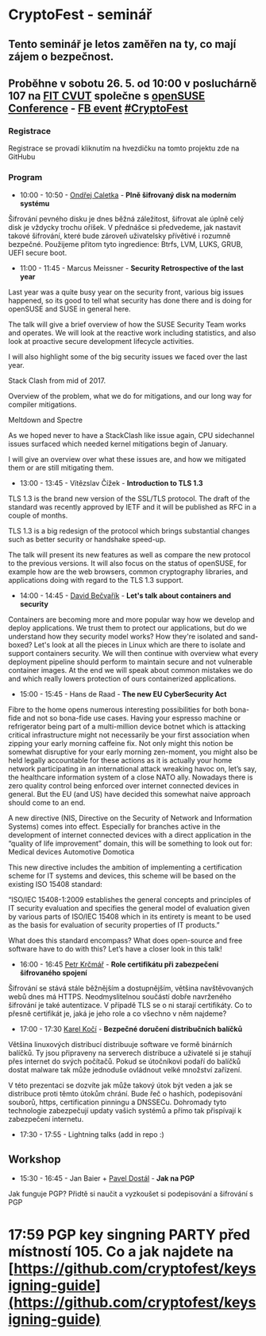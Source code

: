 # CryptoFest - seminář

## Tento seminář je letos zaměřen na ty, co mají zájem o bezpečnost.

## Proběhne v sobotu 26. 5. od 10:00 v posluchárně 107 na [FIT CVUT](https://www.fit.cvut.cz) společne s [openSUSE Conference](https://events.opensuse.org/conference/oSC18) - [FB event](https://www.facebook.com/events/245865962642839/) [#CryptoFest](https://twitter.com/search?f=tweets&vertical=default&q=%23CryptoFest&src=typd)

### Registrace 

Registrace se provadí kliknutím na hvezdičku na tomto projektu zde na GitHubu

### Program


* 10:00 - 10:50 - [Ondřej Caletka](https://twitter.com/oskar456) - **Plně šifrovaný disk na moderním systému**

 Šifrování pevného disku je dnes běžná záležitost, šifrovat ale úplně celý disk je vždycky trochu oříšek. V přednášce si předvedeme, jak nastavit takové šifrování, které bude zároveň uživatelsky přívětivé i rozumně bezpečné. Použijeme přitom tyto ingredience: Btrfs, LVM, LUKS, GRUB, UEFI secure boot.



* 11:00 - 11:45 - Marcus Meissner - **Security Retrospective of the last year** 

 Last year was a quite busy year on the security front, various big issues 
happened, so its good to tell what security has done there and is doing for 
openSUSE and SUSE in general here.
 
 The talk will give a brief overview of how the SUSE Security Team works 
and operates. We will look at the reactive work including statistics, 
and also look at proactive secure development lifecycle activities.

 I will also highlight some of the big security issues we faced over the 
last year.

 Stack Clash from mid of 2017.

 Overview of the problem, what we do for mitigations, and our long way 
for compiler mitigations.

 Meltdown and Spectre

 As we hoped never to have a StackClash like issue again, CPU sidechannel 
issues surfaced which needed kernel mitigations begin of January.

 I will give an overview over what these issues are, and how 
we mitigated them or are still mitigating them.

* 13:00 - 13:45 - Vítězslav Čížek - **Introduction to TLS 1.3**

 TLS 1.3 is the brand new version of the SSL/TLS protocol. 
The draft of the standard was recently approved by IETF and it will be published as RFC in a couple of months.

 TLS 1.3 is a big redesign of the protocol which brings substantial changes such as better security or handshake speed-up.

 The talk will present its new features as well as compare the new protocol to the previous versions. 
It will also focus on the status of openSUSE, for example how are the web browsers, common cryptography libraries, and applications doing with regard to the TLS 1.3 support.


 

* 14:00 - 14:45 - [David Bečvařík](https://twitter.com/dbecvarik) - **Let's talk about containers and security**

 Containers are becoming more and more popular way how we develop and deploy applications. We trust them to protect our applications, but do we understand how they security model works? How they're isolated and sand-boxed? Let's look at all the pieces in Linux which are there to isolate and support containers security. We will then continue with overview what every deployment pipeline should perform to maintain secure and  not vulnerable container images. At the end we will speak about common mistakes we do and which really lowers protection of ours containerized applications. 


* 15:00 - 15:45 - Hans de Raad  - **The new EU CyberSecurity Act**

 Fibre to the home opens numerous interesting possibilities for both bona-fide and not so bona-fide use cases. 
Having your espresso machine or refrigerator being part of a multi-million device botnet which is attacking critical infrastructure might not necessarily be your first association when zipping your early morning caffeine fix. 
Not only might this notion be somewhat disruptive for your early morning zen-moment, you might also be held legally accountable for these actions as it is actually your home network participating in an international attack wreaking havoc on, let’s say, the healthcare information system of a close NATO ally. 
Nowadays there is zero quality control being enforced over internet connected devices in general. But the EU (and US) have decided this somewhat naive approach should come to an end.

 A new directive (NIS, Directive on the Security of Network and Information Systems) comes into effect. Especially for branches active in the development of internet connected devices with a direct application in the “quality of life improvement” domain, this will be something to look out for: 
 Medical devices 
 Automotive 
 Domotica

 This new directive includes the ambition of implementing a certification scheme for IT systems and devices, this scheme will be based on the existing ISO 15408 standard:

 “ISO/IEC 15408-1:2009 establishes the general concepts and principles of IT security evaluation and specifies the general model of evaluation given by various parts of ISO/IEC 15408 which in its entirety is meant to be used as the basis for evaluation of security properties of IT products.”

 What does this standard encompass? What does open-source and free software have to do with this? Let’s have a closer look in this talk!

* 16:00 - 16:45 [Petr Krčmář](https://twitter.com/krcmar) - **Role certifikátu při zabezpečení šifrovaného spojení**

 Šifrování se stává stále běžnějším a dostupnějším, většina navštěvovaných webů dnes má HTTPS. Neodmyslitelnou součástí dobře navrženého šifrování je také autentizace. V případě TLS se o ni starají certifikáty. Co to přesně certifikát je, jaká je jeho role a co všechno v něm najdeme?

* 17:00 - 17:30 [Karel Kočí](https://twitter.com/karel_koci) - **Bezpečné doručení distribučních balíčků**
 
 Většina linuxových distribucí distribuuje software ve formě binárních balíčků. Ty
jsou připraveny na serverech distribuce a uživatelé si je stahují přes internet do
svých počítačů. Pokud se útočníkovi podaří do balíčků dostat malware tak může
jednoduše ovládnout velké množství zařízení.

 V této prezentaci se dozvíte jak může takový útok být veden a jak se distribuce
proti těmto útokům chrání. Bude řeč o hashích, podepisování souborů, https,
certification pinningu a DNSSECu. Dohromady tyto technologie zabezpečují updaty
vašich systémů a přímo tak přispívají k zabezpečení internetu.


* 17:30 - 17:55 - Lightning talks (add in repo :) 

## Workshop

* 15:30 - 16:45 - Jan Baier + [Pavel Dostál](https://twitter.com/pdostal_cz) - **Jak na PGP**

 Jak funguje PGP? Přidtě si naučit a vyzkoušet si podepisování a šifrování s PGP

# 17:59 PGP key singning PARTY před místností 105. Co a jak najdete na  [https://github.com/cryptofest/keysigning-guide](https://github.com/cryptofest/keysigning-guide)

